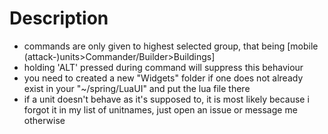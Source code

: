 # Description
* commands are only given to highest selected group, that being [mobile (attack-)units>Commander/Builder>Buildings]
* holding 'ALT' pressed during command will suppress this behaviour
* you need to created a new "Widgets" folder if one does not already exist in your "~/spring/LuaUI" and put the lua file there
* if a unit doesn't behave as it's supposed to, it is most likely because i forgot it in my list of unitnames, just open an issue or message me otherwise